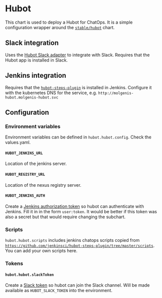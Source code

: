 # Hubot
This chart is used to deploy a Hubot for ChatOps.
It is a simple configuration wrapper around the [`stable/hubot`](https://github.com/helm/charts/tree/master/stable/hubot) chart.

## Slack integration
Uses the [Hubot Slack adapter](https://slackapi.github.io/hubot-slack/) to
integrate with Slack.
Requires that the Hubot app is installed in Slack.

## Jenkins integration
Requires that the [`hubot-steps-plugin`](https://github.com/jenkinsci/hubot-steps-plugin) is
installed in Jenkins.
Configure it with the kubernetes DNS for the service, e.g.
`http://molgenis-hubot.molgenis-hubot.svc`

## Configuration
### Environment variables
Environment variables can be defined in `hubot.hubot.config`. Check the values.yaml.
#### `HUBOT_JENKINS_URL`
Location of the jenkins server.
#### `HUBOT_REGISTRY_URL`
Location of the nexus registry server.
#### `HUBOT_JENKINS_AUTH`
Create a [Jenkins authorization token](https://jenkins.dev.molgenis.org/me/configure) so hubot can
authenticate with Jenkins.
Fill it in in the form `user:token`.
It would be better if this token was also a secret but that would require changing the subchart.

### Scripts
`hubot.hubot.scripts` includes jenkins chatops scripts copied from [`https://github.com/jenkinsci/hubot-steps-plugin/tree/master/scripts`](https://github.com/jenkinsci/hubot-steps-plugin/tree/master/scripts).
You can add your own scripts here.

### Tokens
#### `hubot.hubot.slackToken`
Create a [Slack token](https://slackapi.github.io/hubot-slack/#getting-a-slack-token) so hubot
can join the Slack channel. 
Will be made available as `HUBOT_SLACK_TOKEN` into the environment.